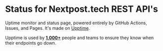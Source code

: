 # Status for Nextpost.tech REST API's

<!--start: description-->

Uptime monitor and status page, powered entirely by GitHub Actions, Issues, and Pages. 
It's made on [Upptime](https://upptime.js.org).

Upptime is used by [**1,000+**](https://github.com/topics/upptime) people and teams to ensure they know when their endpoints go down.

<!--end: description-->
